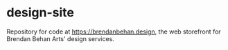 # design-site

Repository for code at https://brendanbehan.design, the web storefront for Brendan Behan Arts' design services.
